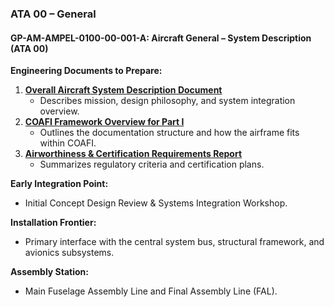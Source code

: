 ### ATA 00 – General

#### GP-AM-AMPEL-0100-00-001-A: Aircraft General – System Description (ATA 00)
**Engineering Documents to Prepare:**
1. **[Overall Aircraft System Description Document](https://github.com/Robbbo-T/Robbbo-T/blob/main/docs/GP-AM/EDR/00/GP-AM-EDR-00-001.md)**
   - Describes mission, design philosophy, and system integration overview.
2. **[COAFI Framework Overview for Part I](https://github.com/Robbbo-T/Robbbo-T/blob/main/docs/GP-AM/EDR/00/GP-AM-EDR-00-002.md)**
   - Outlines the documentation structure and how the airframe fits within COAFI.
3. **[Airworthiness & Certification Requirements Report](https://github.com/Robbbo-T/Robbbo-T/blob/main/docs/GP-AM/EDR/00/GP-AM-EDR-00-003.md)**
   - Summarizes regulatory criteria and certification plans.

**Early Integration Point:**
- Initial Concept Design Review & Systems Integration Workshop.

**Installation Frontier:**
- Primary interface with the central system bus, structural framework, and avionics subsystems.

**Assembly Station:**
- Main Fuselage Assembly Line and Final Assembly Line (FAL).

